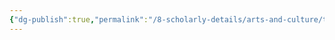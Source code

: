 ```yaml
---
{"dg-publish":true,"permalink":"/8-scholarly-details/arts-and-culture/titles/exarch/","noteIcon":""}
---
```


